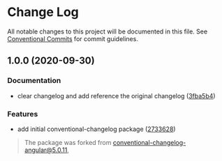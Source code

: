 # Change Log

All notable changes to this project will be documented in this file.
See [Conventional Commits](https://conventionalcommits.org) for commit guidelines.

## 1.0.0 (2020-09-30)

### Documentation

- clear changelog and add reference the original changelog ([3fba5b4](https://github.com/pvds/pragmatics/commit/3fba5b4a71052f7aeaae3f6a782db39100593451))

### Features

- add initial conventional-changelog package ([2733628](https://github.com/pvds/pragmatics/commit/273362893571e3aacd0823e99530a070a6ab1ab5))

> The package was forked from [conventional-changelog-angular@5.0.11](https://github.com/conventional-changelog/conventional-changelog/blob/conventional-changelog-angular%405.0.11/packages/conventional-changelog-angular/CHANGELOG.md),
